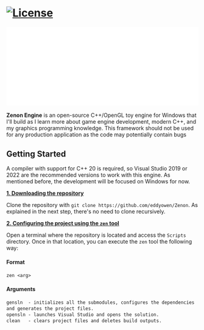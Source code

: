 # [![License](https://img.shields.io/github/license/eddyowen/zenon)](https://github.com/eddyowen/Zenon/blob/master/LICENSE)

![Zenon](docs/zenon_logo/zn_logo.png)

**Zenon Engine** is an open-source C++/OpenGL toy engine for Windows that I'll build as I learn more about game engine development, modern C++, and my graphics programming knowledge. This framework should not be used for any production application as the code may potentially contain bugs <br/>

## Getting Started
A compiler with support for C++ 20 is required, so Visual Studio 2019 or 2022 are the recommended versions to work with this engine. As mentioned before, the development will be focused on Windows for now.  

<ins>**1. Downloading the repository**</ins>

Clone the repository with `git clone https://github.com/eddyowen/Zenon`. As explained in the next step, there's no need to clone recursively.

<ins>**2. Configuring the project using the `zen` tool**</ins>

Open a terminal where the repository is located and access the `Scripts` directory. Once in that location, you can execute the `zen` tool the following way:

#### Format
    zen <arg>
#### Arguments
    
    gensln  - initializes all the submodules, configures the dependencies and generates the project files.
    opensln - launches Visual Studio and opens the solution.
    clean   - clears project files and deletes build outputs.

